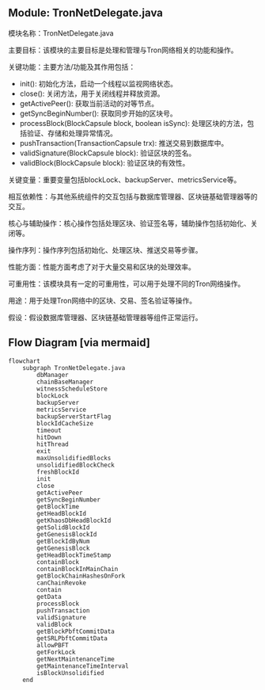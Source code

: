 ## Module: TronNetDelegate.java
模块名称：TronNetDelegate.java

主要目标：该模块的主要目标是处理和管理与Tron网络相关的功能和操作。

关键功能：主要方法/功能及其作用包括：
- init(): 初始化方法，启动一个线程以监视网络状态。
- close(): 关闭方法，用于关闭线程并释放资源。
- getActivePeer(): 获取当前活动的对等节点。
- getSyncBeginNumber(): 获取同步开始的区块号。
- processBlock(BlockCapsule block, boolean isSync): 处理区块的方法，包括验证、存储和处理异常情况。
- pushTransaction(TransactionCapsule trx): 推送交易到数据库中。
- validSignature(BlockCapsule block): 验证区块的签名。
- validBlock(BlockCapsule block): 验证区块的有效性。

关键变量：重要变量包括blockLock、backupServer、metricsService等。

相互依赖性：与其他系统组件的交互包括与数据库管理器、区块链基础管理器等的交互。

核心与辅助操作：核心操作包括处理区块、验证签名等，辅助操作包括初始化、关闭等。

操作序列：操作序列包括初始化、处理区块、推送交易等步骤。

性能方面：性能方面考虑了对于大量交易和区块的处理效率。

可重用性：该模块具有一定的可重用性，可以用于处理不同的Tron网络操作。

用途：用于处理Tron网络中的区块、交易、签名验证等操作。

假设：假设数据库管理器、区块链基础管理器等组件正常运行。
## Flow Diagram [via mermaid]
```mermaid
flowchart
    subgraph TronNetDelegate.java
        dbManager
        chainBaseManager
        witnessScheduleStore
        blockLock
        backupServer
        metricsService
        backupServerStartFlag
        blockIdCacheSize
        timeout
        hitDown
        hitThread
        exit
        maxUnsolidifiedBlocks
        unsolidifiedBlockCheck
        freshBlockId
        init
        close
        getActivePeer
        getSyncBeginNumber
        getBlockTime
        getHeadBlockId
        getKhaosDbHeadBlockId
        getSolidBlockId
        getGenesisBlockId
        getBlockIdByNum
        getGenesisBlock
        getHeadBlockTimeStamp
        containBlock
        containBlockInMainChain
        getBlockChainHashesOnFork
        canChainRevoke
        contain
        getData
        processBlock
        pushTransaction
        validSignature
        validBlock
        getBlockPbftCommitData
        getSRLPbftCommitData
        allowPBFT
        getForkLock
        getNextMaintenanceTime
        getMaintenanceTimeInterval
        isBlockUnsolidified
    end
```
